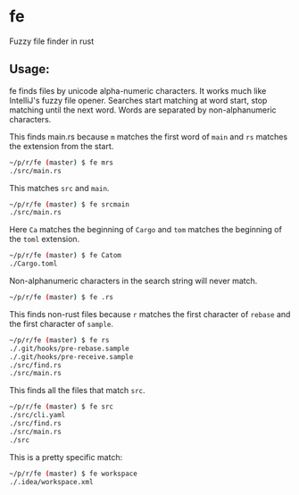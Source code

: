 # fe
Fuzzy file finder in rust


## Usage:

fe finds files by unicode alpha-numeric characters. It works much like IntelliJ's fuzzy file opener.
Searches start matching at word start, stop matching until the next word. Words are separated by non-alphanumeric characters.

This finds main.rs because `m` matches the first word of `main` and `rs` matches the extension from the start.
```sh
~/p/r/fe (master) $ fe mrs
./src/main.rs
```

This matches `src` and `main`.
```sh
~/p/r/fe (master) $ fe srcmain
./src/main.rs
```

Here `Ca` matches the beginning of `Cargo` and `tom` matches the beginning of the `toml` extension.
```sh
~/p/r/fe (master) $ fe Catom
./Cargo.toml
```

Non-alphanumeric characters in the search string will never match.
```sh
~/p/r/fe (master) $ fe .rs
```

This finds non-rust files because `r` matches the first character of `rebase` and the first character of `sample`.
```sh
~/p/r/fe (master) $ fe rs
./.git/hooks/pre-rebase.sample
./.git/hooks/pre-receive.sample
./src/find.rs
./src/main.rs
```

This finds all the files that match `src`.
```sh
~/p/r/fe (master) $ fe src
./src/cli.yaml
./src/find.rs
./src/main.rs
./src
```

This is a pretty specific match:
```sh
~/p/r/fe (master) $ fe workspace
./.idea/workspace.xml
```